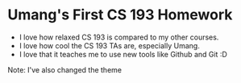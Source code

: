 # Umang's First CS 193 Homework

- I love how relaxed CS 193 is compared to my other courses.
- I love how cool the CS 193 TAs are, especially Umang.
- I love that it teaches me to use new tools like Github and Git :D

Note: I've also changed the theme
